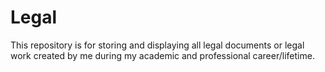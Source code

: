 # Legal
This repository is for storing and displaying all legal documents or legal work created by me during my academic and professional career/lifetime. 
